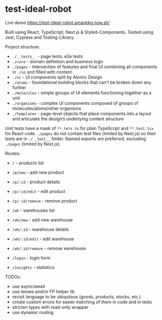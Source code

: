 # test-ideal-robot

Live demo https://test-ideal-robot.amankkg.now.sh/

Built using React, TypeScript, Next.js & Styled-Components.
Tested using Jest, Cypress and Testing-Library.

Project structure:

- `./__tests__` - page tests, e2e tests
- `./core` - domain definition and business logic
- `./pages` - intersection of features and final UI combining all components in `./ui` and filled with content
- `./ui` - UI components split by Atomic Design
- `./atoms` - foundational building blocks that can't be broken down any further
- `./molecules` - simple groups of UI elements functioning together as a unit
- `./organisms` - complex UI components composed of groups of molecules/atoms/other organisms
- `./templates` - page-level objects that place components into a layout and articulate the design’s underlying content structure

Unit tests have a mask of `**.tets.ts` for plain TypeScript and `**.test.tsx` for React code.
`./pages` do not contain test files (limited by Next.js) so their tests are in `./__test__` folder.
Named exports are preferred, excluding `./pages` (limited by Next.js).

Routes:

- `/` - products list
- `/p/new` - add new product
- `/p/:id` - product details
- `/p/:id/edit` - edit product
- `/p/:id/remove` - remove product

- `/wh` - warehouses list
- `/wh/new` - add new warehouse
- `/wh/:id` - warehouse details
- `/wh/:id/edit` - edit warehouse
- `/wh/:id/remove` - remove warehouse

- `/login` - login form
- `/insights` - statistics

TODOs:

- use async/await
- use lenses and/or FP helper lib
- revisit language to be ubiquitous (goods, products, stocks, etc.)
- create custom errors for easier matching of them in code and in tests
- stricten types with read-only wrapper
- use dynamic routing
